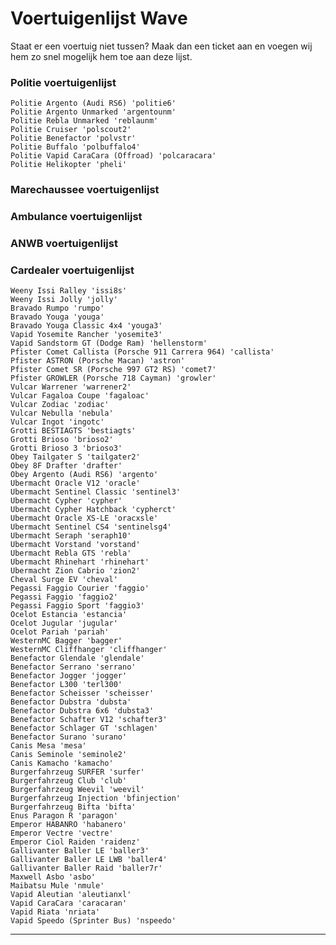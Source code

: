 # Voertuigenlijst Wave

Staat er een voertuig niet tussen? Maak dan een ticket aan en voegen wij hem zo snel mogelijk hem toe aan deze lijst.

### Politie voertuigenlijst

    Politie Argento (Audi RS6) 'politie6'
    Politie Argento Unmarked 'argentounm'
    Politie Rebla Unmarked 'reblaunm'
    Politie Cruiser 'polscout2'
    Politie Benefactor 'polvstr'
    Politie Buffalo 'polbuffalo4'
    Politie Vapid CaraCara (Offroad) 'polcaracara'
    Politie Helikopter 'pheli'

### Marechaussee voertuigenlijst

### Ambulance voertuigenlijst

### ANWB voertuigenlijst

### Cardealer voertuigenlijst

    Weeny Issi Ralley 'issi8s'
    Weeny Issi Jolly 'jolly'
    Bravado Rumpo 'rumpo'
    Bravado Youga 'youga'
    Bravado Youga Classic 4x4 'youga3'
    Vapid Yosemite Rancher 'yosemite3'
    Vapid Sandstorm GT (Dodge Ram) 'hellenstorm'
    Pfister Comet Callista (Porsche 911 Carrera 964) 'callista'
    Pfister ASTRON (Porsche Macan) 'astron'
    Pfister Comet SR (Porsche 997 GT2 RS) 'comet7'
    Pfister GROWLER (Porsche 718 Cayman) 'growler'
    Vulcar Warrener 'warrener2'
    Vulcar Fagaloa Coupe 'fagaloac'
    Vulcar Zodiac 'zodiac'
    Vulcar Nebulla 'nebula'
    Vulcar Ingot 'ingotc'
    Grotti BESTIAGTS 'bestiagts'
    Grotti Brioso 'brioso2'
    Grotti Brioso 3 'brioso3'
    Obey Tailgater S 'tailgater2'
    Obey 8F Drafter 'drafter'
    Obey Argento (Audi RS6) 'argento'
    Ubermacht Oracle V12 'oracle'
    Ubermacht Sentinel Classic 'sentinel3'
    Ubermacht Cypher 'cypher'
    Ubermacht Cypher Hatchback 'cypherct'
    Ubermacht Oracle XS-LE 'oracxsle'
    Ubermacht Sentinel CS4 'sentinelsg4'
    Ubermacht Seraph 'seraph10'
    Ubermacht Vorstand 'vorstand'
    Ubermacht Rebla GTS 'rebla'
    Ubermacht Rhinehart 'rhinehart'
    Ubermacht Zion Cabrio 'zion2'
    Cheval Surge EV 'cheval'
    Pegassi Faggio Courier 'faggio'
    Pegassi Faggio 'faggio2'
    Pegassi Faggio Sport 'faggio3'
    Ocelot Estancia 'estancia'
    Ocelot Jugular 'jugular'
    Ocelot Pariah 'pariah'
    WesternMC Bagger 'bagger'
    WesternMC Cliffhanger 'cliffhanger'
    Benefactor Glendale 'glendale'
    Benefactor Serrano 'serrano'
    Benefactor Jogger 'jogger'
    Benefactor L300 'terl300'
    Benefactor Scheisser 'scheisser'
    Benefactor Dubstra 'dubsta'
    Benefactor Dubstra 6x6 'dubsta3'
    Benefactor Schafter V12 'schafter3'
    Benefactor Schlager GT 'schlagen'
    Benefactor Surano 'surano'
    Canis Mesa 'mesa'
    Canis Seminole 'seminole2'
    Canis Kamacho 'kamacho'
    Burgerfahrzeug SURFER 'surfer'
    Burgerfahrzeug Club 'club'
    Burgerfahrzeug Weevil 'weevil'
    Burgerfahrzeug Injection 'bfinjection'
    Burgerfahrzeug Bifta 'bifta'
    Enus Paragon R 'paragon'
    Emperor HABANRO 'habanero'
    Emperor Vectre 'vectre'
    Emperor Ciol Raiden 'raidenz'
    Gallivanter Baller LE 'baller3'
    Gallivanter Baller LE LWB 'baller4'
    Gallivanter Baller Raid 'baller7r'
    Maxwell Asbo 'asbo'
    Maibatsu Mule 'nmule'
    Vapid Aleutian 'aleutianxl'
    Vapid CaraCara 'caracaran'
    Vapid Riata 'nriata'
    Vapid Speedo (Sprinter Bus) 'nspeedo'

---
